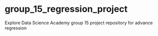 # group_15_regression_project
Explore Data Science Academy group 15 project repository for advance regression
